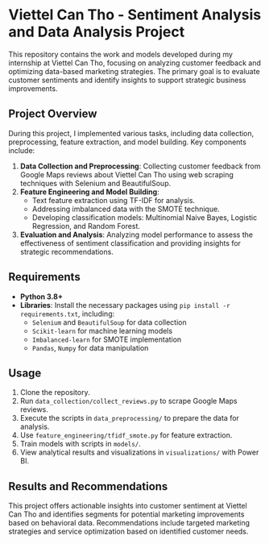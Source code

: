 # Viettel Can Tho - Sentiment Analysis and Data Analysis Project

This repository contains the work and models developed during my internship at Viettel Can Tho, focusing on analyzing customer feedback and optimizing data-based marketing strategies. The primary goal is to evaluate customer sentiments and identify insights to support strategic business improvements.

## Project Overview

During this project, I implemented various tasks, including data collection, preprocessing, feature extraction, and model building. Key components include:
1. **Data Collection and Preprocessing**: Collecting customer feedback from Google Maps reviews about Viettel Can Tho using web scraping techniques with Selenium and BeautifulSoup.
2. **Feature Engineering and Model Building**:
   - Text feature extraction using TF-IDF for analysis.
   - Addressing imbalanced data with the SMOTE technique.
   - Developing classification models: Multinomial Naive Bayes, Logistic Regression, and Random Forest.
3. **Evaluation and Analysis**: Analyzing model performance to assess the effectiveness of sentiment classification and providing insights for strategic recommendations.

## Requirements

- **Python 3.8+**
- **Libraries**: Install the necessary packages using `pip install -r requirements.txt`, including:
  - `Selenium` and `BeautifulSoup` for data collection
  - `Scikit-learn` for machine learning models
  - `Imbalanced-learn` for SMOTE implementation
  - `Pandas`, `Numpy` for data manipulation

## Usage

1. Clone the repository.
2. Run `data_collection/collect_reviews.py` to scrape Google Maps reviews.
3. Execute the scripts in `data_preprocessing/` to prepare the data for analysis.
4. Use `feature_engineering/tfidf_smote.py` for feature extraction.
5. Train models with scripts in `models/`.
6. View analytical results and visualizations in `visualizations/` with Power BI.

## Results and Recommendations

This project offers actionable insights into customer sentiment at Viettel Can Tho and identifies segments for potential marketing improvements based on behavioral data. Recommendations include targeted marketing strategies and service optimization based on identified customer needs.
